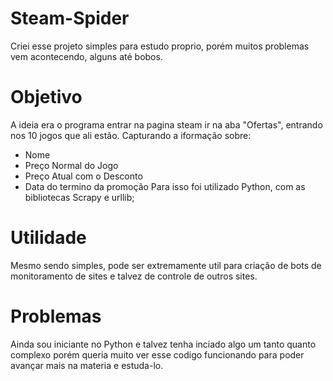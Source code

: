 # Steam-Spider

Criei esse projeto simples para estudo proprio, porém muitos problemas vem acontecendo, alguns até bobos. 

# Objetivo
A ideia era o programa entrar na pagina steam ir na aba "Ofertas", entrando nos 10 jogos que ali estão. Capturando a iformação sobre:
- Nome
- Preço Normal do Jogo
- Preço Atual com o Desconto
- Data do termino da promoção
Para isso foi utilizado Python, com as bibliotecas Scrapy e urllib;

# Utilidade 
Mesmo sendo simples, pode ser extremamente util para criação de bots de monitoramento de sites e talvez de controle de outros sites.

# Problemas

Ainda sou iniciante no Python e talvez tenha inciado algo um tanto quanto complexo porém queria muito ver esse codigo funcionando para poder avançar mais na materia e estuda-lo. 
